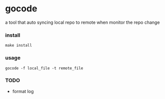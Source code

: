 # gocode
a tool that auto syncing local repo to remote when monitor the repo change

### install

```$xslt
make install
```

### usage
```$xslt
gocode -f local_file -t remote_file
```

### TODO
- format log
